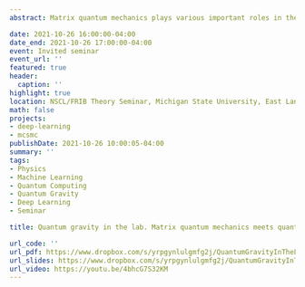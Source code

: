 ```yaml
---
abstract: Matrix quantum mechanics plays various important roles in theoretical physics, such as a holographic description of quantum black holes. Understanding quantum black holes and the role of entanglement in a holographic setup is of paramount importance for the development of better quantum algorithms (quantum error correction codes) and for the realization of a quantum theory of gravity. Quantum computing and deep learning offer us potentially useful approaches to study the dynamics of matrix quantum mechanics. For this reason, I will discuss a first benchmark of such techniques to simple models of matrix quantum mechanics. First, I will introduce a hybrid quantum-classical algorithm in a truncated Hilbert space suitable for finding the ground state of matrix models on NISQ-era devices. Then, I will discuss a deep learning approach to study the wave function of matrix quantum mechanics, even in a supersymmetric case, using a neural network representation of quantum states. Results for the ground state energy will be compared to traditional Lattice Monte Carlo simulations of the Euclidean path integral as a benchmark.

date: 2021-10-26 16:00:00-04:00
date_end: 2021-10-26 17:00:00-04:00
event: Invited seminar
event_url: ''
featured: true
header:
  caption: ''
highlight: true
location: NSCL/FRIB Theory Seminar, Michigan State University, East Lansing, MI, USA
math: false
projects:
- deep-learning
- mcsmc
publishDate: 2021-10-26 10:00:05-04:00
summary: ''
tags:
- Physics
- Machine Learning
- Quantum Computing
- Quantum Gravity
- Deep Learning
- Seminar

title: Quantum gravity in the lab. Matrix quantum mechanics meets quantum computing

url_code: ''
url_pdf: https://www.dropbox.com/s/yrpgynlulgmfg2j/QuantumGravityInTheLab_ERinaldi_60min.pdf?dl=0
url_slides: https://www.dropbox.com/s/yrpgynlulgmfg2j/QuantumGravityInTheLab_ERinaldi_60min.pdf?dl=0
url_video: https://youtu.be/4bhcG7S32KM
---
```

